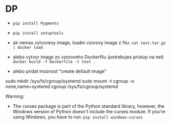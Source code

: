 # DP


* `pip install Pygments`
* `pip install setuptools`

* ak nemas vytvoreny image, loadni vzorovy image z filu:
`cat test.tar.gz | docker load`
* alebo vytvor image zo vzoroveho Dockerfilu (potrebujes pristup na net)
`docker build -f Dockerfile -t test .`
* alebo pridat moznost "create default image"


sudo mkdir /sys/fs/cgroup/systemd
sudo mount -t cgroup -o none,name=systemd cgroup /sys/fs/cgroup/systemd


Warning:
* The curses package is part of the Python standard library, however, the Windows version of Python doesn't include the curses module. If you're using Windows, you have to run: `pip install windows-curses`
